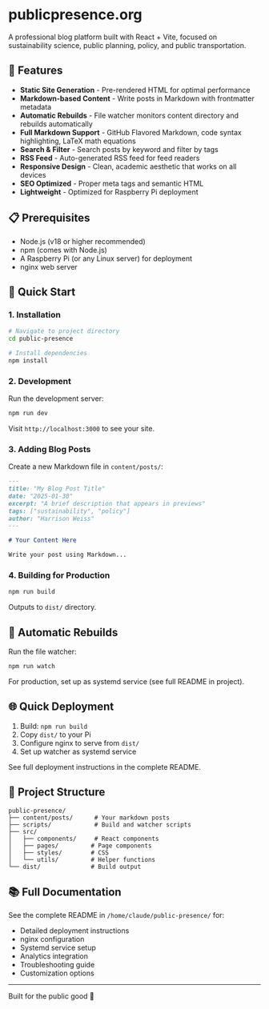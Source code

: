 # publicpresence.org

A professional blog platform built with React + Vite, focused on sustainability science, public planning, policy, and public transportation.

## 🌟 Features

- **Static Site Generation** - Pre-rendered HTML for optimal performance
- **Markdown-based Content** - Write posts in Markdown with frontmatter metadata
- **Automatic Rebuilds** - File watcher monitors content directory and rebuilds automatically
- **Full Markdown Support** - GitHub Flavored Markdown, code syntax highlighting, LaTeX math equations
- **Search & Filter** - Search posts by keyword and filter by tags
- **RSS Feed** - Auto-generated RSS feed for feed readers
- **Responsive Design** - Clean, academic aesthetic that works on all devices
- **SEO Optimized** - Proper meta tags and semantic HTML
- **Lightweight** - Optimized for Raspberry Pi deployment

## 📋 Prerequisites

- Node.js (v18 or higher recommended)
- npm (comes with Node.js)
- A Raspberry Pi (or any Linux server) for deployment
- nginx web server

## 🚀 Quick Start

### 1. Installation

```bash
# Navigate to project directory
cd public-presence

# Install dependencies
npm install
```

### 2. Development

Run the development server:

```bash
npm run dev
```

Visit `http://localhost:3000` to see your site.

### 3. Adding Blog Posts

Create a new Markdown file in `content/posts/`:

```markdown
---
title: "My Blog Post Title"
date: "2025-01-30"
excerpt: "A brief description that appears in previews"
tags: ["sustainability", "policy"]
author: "Harrison Weiss"
---

# Your Content Here

Write your post using Markdown...
```

### 4. Building for Production

```bash
npm run build
```

Outputs to `dist/` directory.

## 🔄 Automatic Rebuilds

Run the file watcher:

```bash
npm run watch
```

For production, set up as systemd service (see full README in project).

## 🌐 Quick Deployment

1. Build: `npm run build`
2. Copy `dist/` to your Pi
3. Configure nginx to serve from `dist/`
4. Set up watcher as systemd service

See full deployment instructions in the complete README.

## 📁 Project Structure

```
public-presence/
├── content/posts/      # Your markdown posts
├── scripts/            # Build and watcher scripts
├── src/
│   ├── components/     # React components
│   ├── pages/         # Page components
│   ├── styles/        # CSS
│   └── utils/         # Helper functions
└── dist/              # Build output
```

## 📚 Full Documentation

See the complete README in `/home/claude/public-presence/` for:
- Detailed deployment instructions
- nginx configuration
- Systemd service setup
- Analytics integration
- Troubleshooting guide
- Customization options

---

Built for the public good 🌱
